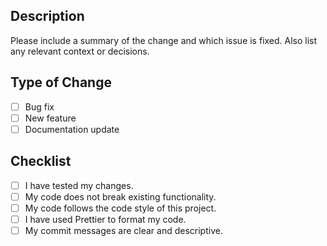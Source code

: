 ## Description

Please include a summary of the change and which issue is fixed. Also list any relevant context or decisions.

## Type of Change

- [ ] Bug fix
- [ ] New feature
- [ ] Documentation update

## Checklist

- [ ] I have tested my changes.
- [ ] My code does not break existing functionality.
- [ ] My code follows the code style of this project.
- [ ] I have used Prettier to format my code.
- [ ] My commit messages are clear and descriptive.
